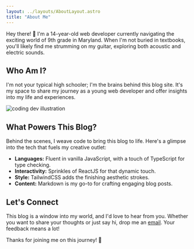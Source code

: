 ```yaml
---
layout: ../layouts/AboutLayout.astro
title: "About Me"
---
```


Hey there! 👋 I'm a 14-year-old web developer currently navigating the exciting world of 9th grade in Maryland. When I'm not buried in textbooks, you'll likely find me strumming on my guitar, exploring both acoustic and electric sounds.

## Who Am I?

I'm not your typical high schooler; I'm the brains behind this blog site. It's my space to share my journey as a young web developer and offer insights into my life and experiences.

<div>
  <img src="/assets/dev.svg" class="sm:w-1/2 mx-auto" alt="coding dev illustration">
</div>

## What Powers This Blog?

Behind the scenes, I weave code to bring this blog to life. Here's a glimpse into the tech that fuels my creative outlet:

- **Languages:** Fluent in vanilla JavaScript, with a touch of TypeScript for type checking.
- **Interactivity:** Sprinkles of ReactJS for that dynamic touch.
- **Style:** TailwindCSS adds the finishing aesthetic strokes.
- **Content:** Markdown is my go-to for crafting engaging blog posts.

## Let's Connect

This blog is a window into my world, and I'd love to hear from you. Whether you want to share your thoughts or just say hi, drop me an [email](mailto:carloskirui154@gmail.com). Your feedback means a lot!

Thanks for joining me on this journey! 🚀
